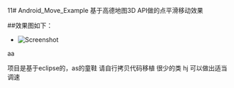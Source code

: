 11# Android_Move_Example
基于高德地图3D API做的点平滑移动效果
 
 
##效果图如下：

 * ![Screenshot](https://raw.githubusercontent.com/amapapi/Android_Move_Example/master/pic/move.gif)   
 
aa

项目是基于eclipse的，as的童鞋 请自行拷贝代码移植 很少的类
hj
可以做出适当调速

